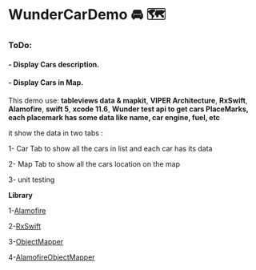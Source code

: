 # WunderCarDemo 🚘 🗺
### ToDo:
#### - Display Cars description.
#### - Display Cars in Map.

This demo use:
**tableviews data & mapkit**, 
**VIPER Architecture**, 
**RxSwift**, 
**Alamofire**, 
**swift 5**, 
**xcode 11.6**, 
**Wunder test api to get cars PlaceMarks, each placemark has some data like name, car engine, fuel, etc**

it show the data in two tabs :

1- Car Tab to show all the cars in list and each car has its data

2- Map Tab to show all the cars location on the map

3- unit testing

**Library**

1-[Alamofire](https://github.com/Alamofire/Alamofire)

2-[RxSwift](https://github.com/ReactiveX/RxSwift)

3-[ObjectMapper](https://github.com/Hearst-DD/ObjectMapper)

4-[AlamofireObjectMapper](https://github.com/tristanhimmelman/AlamofireObjectMapper)
